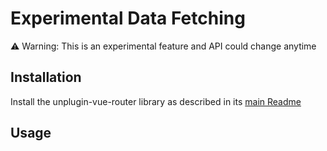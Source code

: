 # Experimental Data Fetching

⚠️ Warning: This is an experimental feature and API could change anytime

## Installation

Install the unplugin-vue-router library as described in its [main Readme](../../README.md)

## Usage
